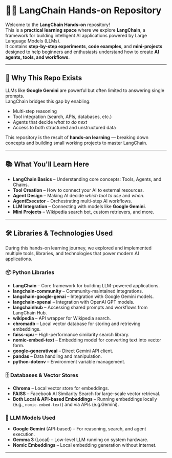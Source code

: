 # 🦜🔗 LangChain Hands-on Repository

Welcome to the **LangChain Hands-on** repository!  
This is a **practical learning space** where we explore **LangChain**, a framework for building intelligent AI applications powered by Large Language Models (LLMs).  
It contains **step-by-step experiments**, **code examples**, and **mini-projects** designed to help beginners and enthusiasts understand how to create **AI agents, tools, and workflows**.

---

## 📌 Why This Repo Exists

LLMs like  **Google Gemini** are powerful but often limited to answering single prompts.  
LangChain bridges this gap by enabling:
- Multi-step reasoning
- Tool integration (search, APIs, databases, etc.)
- Agents that decide *what to do next*
- Access to both structured and unstructured data

This repository is the result of **hands-on learning** — breaking down concepts and building small working projects to master LangChain.

---

## 📚 What You'll Learn Here
- **LangChain Basics** – Understanding core concepts: Tools, Agents, and Chains.
- **Tool Creation** – How to connect your AI to external resources.
- **Agent Design** – Making AI decide *which tool to use* and *when*.
- **AgentExecutor** – Orchestrating multi-step AI workflows.
- **LLM Integration** – Connecting with models like **Google Gemini**.
- **Mini Projects** – Wikipedia search bot, custom retrievers, and more.
---

## 🛠 Libraries & Technologies Used

During this hands-on learning journey, we explored and implemented multiple tools, libraries, and technologies that power modern AI applications.

### 📦 Python Libraries
- **LangChain** – Core framework for building LLM-powered applications.
- **langchain-community** – Community-maintained integrations.
- **langchain-google-genai** – Integration with Google Gemini models.
- **langchain-openai** – Integration with OpenAI GPT models.
- **langchainhub** – Accessing shared prompts and workflows from LangChain Hub.
- **wikipedia** – API wrapper for Wikipedia search.
- **chromadb** – Local vector database for storing and retrieving embeddings.
- **faiss-cpu** – High-performance similarity search library.
- **nomic-embed-text** – Embedding model for converting text into vector form.
- **google-generativeai** – Direct Gemini API client.
- **pandas** – Data handling and manipulation.
- **python-dotenv** – Environment variable management.

### 🗄 Databases & Vector Stores
- **Chroma** – Local vector store for embeddings.
- **FAISS** – Facebook AI Similarity Search for large-scale vector retrieval.
- **Both Local & API-based Embeddings** – Running embeddings locally (e.g., `nomic-embed-text`) and via APIs (e.g.Gemini).

### 🤖 LLM Models Used
- **Google Gemini** (API-based) – For reasoning, search, and agent execution.
- **Gemma 3** (Local) – Low-level LLM running on system hardware.
- **Nomic Embeddings** – Local embedding generation without internet.


---


